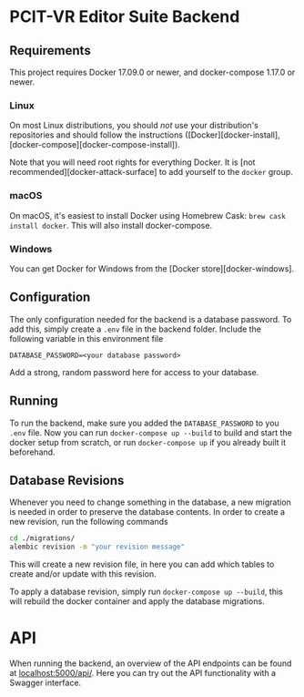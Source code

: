 # PCIT-VR Editor Suite Backend

## Requirements
This project requires Docker 17.09.0 or newer, and docker-compose 1.17.0 or newer.

### Linux
On most Linux distributions, you should *not* use your distribution's
repositories and should follow the instructions ([Docker][docker-install],
[docker-compose][docker-compose-install]).

Note that you will need root rights for everything Docker. It is
[not recommended][docker-attack-surface] to add yourself to the `docker` group.

### macOS
On macOS, it's easiest to install Docker using Homebrew Cask:
`brew cask install docker`. This will also install docker-compose.

### Windows
You can get Docker for Windows from the [Docker store][docker-windows].

## Configuration
The only configuration needed for the backend is a database password. To add this, simply create a ```.env``` file in the backend folder. Include the following variable in this environment file 

```shell
DATABASE_PASSWORD=<your database password>
```

Add a strong, random password here for access to your database.

## Running
To run the backend, make sure you added the ```DATABASE_PASSWORD``` to you ```.env``` file. Now you can run ```docker-compose up --build``` to build and start the docker setup from scratch, or run ```docker-compose up``` if you already built it beforehand. 

## Database Revisions
Whenever you need to change something in the database, a new migration is needed in order to preserve the database contents. In order to create a new revision, run the following commands

```bash
cd ./migrations/
alembic revision -m "your revision message"
```

This will create a new revision file, in here you can add which tables to create and/or update with this revision.

To apply a database revision, simply run ```docker-compose up --build```, this will rebuild the docker container and apply the database migrations.

# API

When running the backend, an overview of the API endpoints can be found at [localhost:5000/api/](http://localhost:5000/api/). Here you can try out the API functionality with a Swagger interface.

